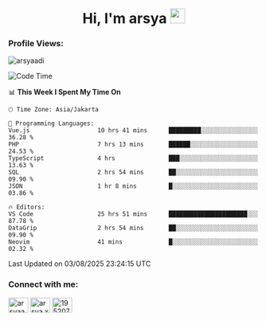 <h1 align="center">Hi, I'm arsya 
  <img src="https://media.giphy.com/media/hvRJCLFzcasrR4ia7z/giphy.gif" width="30px"/>
</h1>

<p align="left"> <h3>Profile Views:</h3> <img src="https://komarev.com/ghpvc/?username=arsyaadi&label=Profile%20views&color=0e75b6&style=flat" alt="arsyaadi" /> </p>

<!--START_SECTION:waka-->
![Code Time](http://img.shields.io/badge/Code%20Time-4%2C292%20hrs%2026%20mins-blue)

📊 **This Week I Spent My Time On** 

```text
🕑︎ Time Zone: Asia/Jakarta

💬 Programming Languages: 
Vue.js                   10 hrs 41 mins      █████████░░░░░░░░░░░░░░░░   36.28 % 
PHP                      7 hrs 13 mins       ██████░░░░░░░░░░░░░░░░░░░   24.53 % 
TypeScript               4 hrs               ███░░░░░░░░░░░░░░░░░░░░░░   13.63 % 
SQL                      2 hrs 54 mins       ██░░░░░░░░░░░░░░░░░░░░░░░   09.90 % 
JSON                     1 hr 8 mins         █░░░░░░░░░░░░░░░░░░░░░░░░   03.86 % 

🔥 Editors: 
VS Code                  25 hrs 51 mins      ██████████████████████░░░   87.78 % 
DataGrip                 2 hrs 54 mins       ██░░░░░░░░░░░░░░░░░░░░░░░   09.90 % 
Neovim                   41 mins             █░░░░░░░░░░░░░░░░░░░░░░░░   02.32 % 
```


 Last Updated on 03/08/2025 23:24:15 UTC
<!--END_SECTION:waka-->

<!-- - 📫 How to reach me **itsme@arsyaadi.software** -->


<h3 align="left">Connect with me:</h3>
<p align="left">
<a href="https://linkedin.com/in/arsyaadi" target="blank"><img align="center" src="https://raw.githubusercontent.com/rahuldkjain/github-profile-readme-generator/master/src/images/icons/Social/linked-in-alt.svg" alt="arsyaadi" height="30" width="40" /></a>
<a href="https://fb.com/arsya.xkz" target="blank"><img align="center" src="https://raw.githubusercontent.com/rahuldkjain/github-profile-readme-generator/master/src/images/icons/Social/facebook.svg" alt="arsya.xkz" height="30" width="40" /></a>
<a href="https://stackoverflow.com/users/19520749" target="blank"><img align="center" src="https://raw.githubusercontent.com/rahuldkjain/github-profile-readme-generator/master/src/images/icons/Social/stack-overflow.svg" alt="19520749" height="30" width="40" /></a>
</p>
